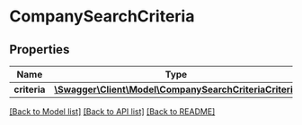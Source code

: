 # CompanySearchCriteria

## Properties
Name | Type | Description | Notes
------------ | ------------- | ------------- | -------------
**criteria** | [**\Swagger\Client\Model\CompanySearchCriteriaCriteria**](CompanySearchCriteriaCriteria.md) |  | 

[[Back to Model list]](../README.md#documentation-for-models) [[Back to API list]](../README.md#documentation-for-api-endpoints) [[Back to README]](../README.md)


